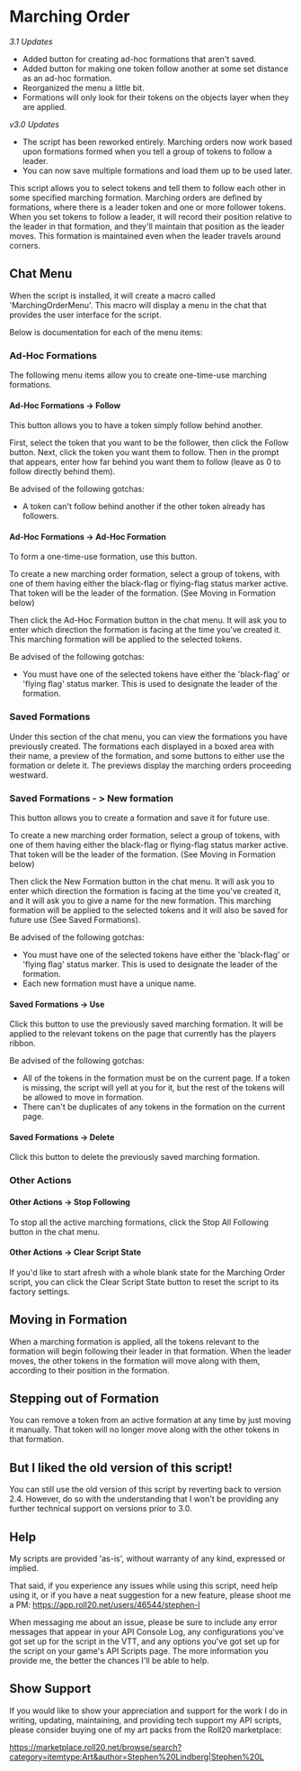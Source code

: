 # Marching Order

_3.1 Updates_
* Added button for creating ad-hoc formations that aren't saved.
* Added button for making one token follow another at some set distance as an ad-hoc formation.
* Reorganized the menu a little bit.
* Formations will only look for their tokens on the objects layer when they are applied.

_v3.0 Updates_
* The script has been reworked entirely. Marching orders now work based upon formations formed when you tell a group of tokens to follow a leader.
* You can now save multiple formations and load them up to be used later.

This script allows you to select tokens and tell them to follow each other
in some specified marching formation. Marching orders are defined by formations,
where there is a leader token and one or more follower tokens. When you set
tokens to follow a leader, it will record their position relative to the
leader in that formation, and they'll maintain that position as the leader
moves. This formation is maintained even when the leader travels around corners.

## Chat Menu

When the script is installed, it will create a macro called
'MarchingOrderMenu'. This macro will display a menu in the chat that provides
the user interface for the script.

Below is documentation for each of the menu items:

### Ad-Hoc Formations

The following menu items allow you to create one-time-use marching formations.

#### Ad-Hoc Formations -> Follow

This button allows you to have a token simply follow behind another.

First, select the token that you want to be the follower, then click the Follow
button. Next, click the token you want them to follow. Then in the prompt that
appears, enter how far behind you want them to follow (leave as 0 to follow
directly behind them).

Be advised of the following gotchas:
* A token can't follow behind another if the other token already has followers.

#### Ad-Hoc Formations -> Ad-Hoc Formation

To form a one-time-use formation, use this button.

To create a new marching order formation, select a group of tokens, with one
of them having either the black-flag or flying-flag status marker active. That
token will be the leader of the formation. (See Moving in Formation below)

Then click the Ad-Hoc Formation button in the chat menu. It will ask you to enter
which direction the formation is facing at the time you've created it.
This marching formation will be applied to the selected tokens.

Be advised of the following gotchas:
* You must have one of the selected tokens have either the 'black-flag' or 'flying flag' status marker. This is used to designate the leader of the formation.

### Saved Formations

Under this section of the chat menu, you can view the formations you have
previously created. The formations each displayed in a boxed area with their name,
a preview of the formation, and some buttons to either use the formation or
delete it. The previews display the marching orders proceeding westward.

### Saved Formations - > New formation

This button allows you to create a formation and save it for future use.

To create a new marching order formation, select a group of tokens, with one
of them having either the black-flag or flying-flag status marker active. That
token will be the leader of the formation. (See Moving in Formation below)

Then click the New Formation button in the chat menu. It will ask you to enter
which direction the formation is facing at the time you've created it, and it
will ask you to give a name for the new formation. This marching formation will
be applied to the selected tokens and it will also be saved for future use
(See Saved Formations).

Be advised of the following gotchas:
* You must have one of the selected tokens have either the 'black-flag' or 'flying flag' status marker. This is used to designate the leader of the formation.
* Each new formation must have a unique name.

#### Saved Formations -> Use

Click this button to use the previously saved marching formation. It will be
applied to the relevant tokens on the page that currently has the
players ribbon.

Be advised of the following gotchas:
* All of the tokens in the formation must be on the current page. If a token is missing, the script will yell at you for it, but the rest of the tokens will be allowed to move in formation.
* There can't be duplicates of any tokens in the formation on the current page.

#### Saved Formations -> Delete

Click this button to delete the previously saved marching formation.

### Other Actions

#### Other Actions -> Stop Following

To stop all the active marching formations, click the Stop All Following button
in the chat menu.

#### Other Actions -> Clear Script State

If you'd like to start afresh with a whole blank state for the Marching Order
script, you can click the Clear Script State button to reset the script
to its factory settings.

## Moving in Formation

When a marching formation is applied, all the tokens relevant to the formation
will begin following their leader in that formation. When the leader moves,
the other tokens in the formation will move along with them, according to
their position in the formation.

## Stepping out of Formation

You can remove a token from an active formation at any time by just moving it
manually. That token will no longer move along with the other tokens in that
formation.

## But I liked the old version of this script!

You can still use the old version of this script by reverting back to
version 2.4. However, do so with the understanding that I won't be providing
any further technical support on versions prior to 3.0.

## Help

My scripts are provided 'as-is', without warranty of any kind, expressed or implied.

That said, if you experience any issues while using this script,
need help using it, or if you have a neat suggestion for a new feature,
please shoot me a PM:
https://app.roll20.net/users/46544/stephen-l

When messaging me about an issue, please be sure to include any error messages that
appear in your API Console Log, any configurations you've got set up for the
script in the VTT, and any options you've got set up for the script on your
game's API Scripts page. The more information you provide me, the better the
chances I'll be able to help.

## Show Support

If you would like to show your appreciation and support for the work I do in writing,
updating, maintaining, and providing tech support my API scripts,
please consider buying one of my art packs from the Roll20 marketplace:

https://marketplace.roll20.net/browse/search?category=itemtype:Art&author=Stephen%20Lindberg|Stephen%20L
